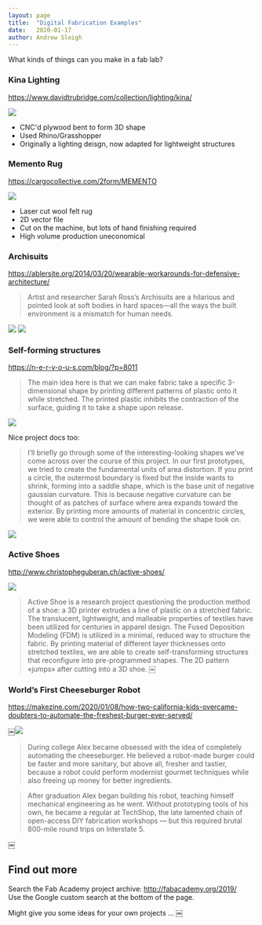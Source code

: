 ```yaml
---
layout: page
title:  "Digital Fabrication Examples"
date:   2020-01-17
author: Andrew Sleigh
---
```


What kinds of things can you make in a fab lab?

<!--more-->

### Kina Lighting

<https://www.davidtrubridge.com/collection/lighting/kina/>

![](/digital-fabrication-module/assets/kina-light.jpg)

* CNC'd plywood bent to form 3D shape
* Used Rhino/Grasshopper
* Originally a lighting deisgn, now adapted for lightweight structures


### Memento Rug

<https://cargocollective.com/2form/MEMENTO>

![](/digital-fabrication-module/assets/memento3.jpg)

* Laser cut wool felt rug
* 2D vector file
* Cut on the machine, but lots of hand finishing required
* High volume production uneconomical


### Archisuits

<https://ablersite.org/2014/03/20/wearable-workarounds-for-defensive-architecture/>

> Artist and researcher Sarah Ross’s Archisuits are a hilarious and pointed look at soft bodies in hard spaces—all the ways the built environment is a mismatch for human needs.

![](/digital-fabrication-module/assets/archisuits.jpg)
![](/digital-fabrication-module/assets/archisuits2.jpg)


### Self-forming structures
<https://n-e-r-v-o-u-s.com/blog/?p=8011>

> The main idea here is that we can make fabric take a specific 3-dimensional shape by printing different patterns of plastic onto it while stretched. The printed plastic inhibits the contraction of the surface, guiding it to take a shape upon release. 

![](/digital-fabrication-module/assets/self-forming-structures.jpg)


Nice project docs too:

> I’ll briefly go through some of the interesting-looking shapes we’ve come across over the course of this project. In our first prototypes, we tried to create the fundamental units of area distortion. If you print a circle, the outermost boundary is fixed but the inside wants to shrink, forming into a saddle shape, which is the base unit of negative gaussian curvature. This is because negative curvature can be thought of as patches of surface where area expands toward the exterior. By printing more amounts of material in concentric circles, we were able to control the amount of bending the shape took on.


![](/digital-fabrication-module/assets/prototype-examples.jpg)



### Active Shoes

<http://www.christopheguberan.ch/active-shoes/>


![](/digital-fabrication-module/assets/active-shoes.jpg)

> Active Shoe is a research project questioning the production method of a shoe: a 3D printer extrudes a line of plastic on a stretched fabric. The translucent, lightweight, and malleable properties of textiles have been utilized for centuries in apparel design. The Fused Deposition Modeling (FDM) is utilized in a minimal, reduced way to structure the fabric. By printing material of different layer thicknesses onto stretched textiles, we are able to create self-transforming structures that reconfigure into pre-programmed shapes. The 2D pattern «jumps» after cutting into a 3D shoe. 
￼


### World’s First Cheeseburger Robot

<https://makezine.com/2020/01/08/how-two-california-kids-overcame-doubters-to-automate-the-freshest-burger-ever-served/>


￼![](/digital-fabrication-module/assets/cheeseburger-robot.jpg)

> During college Alex became obsessed with the idea of completely automating the cheeseburger. He believed a robot-made burger could be faster and more sanitary, but above all, fresher and tastier, because a robot could perform modernist gourmet techniques while also freeing up money for better ingredients.

> After graduation Alex began building his robot, teaching himself mechanical engineering as he went. Without prototyping tools of his own, he became a regular at TechShop, the late lamented chain of open-access DIY fabrication workshops — but this required brutal 800-mile round trips on Interstate 5.

￼

## Find out more

Search the Fab Academy project archive: <http://fabacademy.org/2019/>  
Use the Google custom search at the bottom of the page.

Might give you some ideas for your own projects ...
￼
